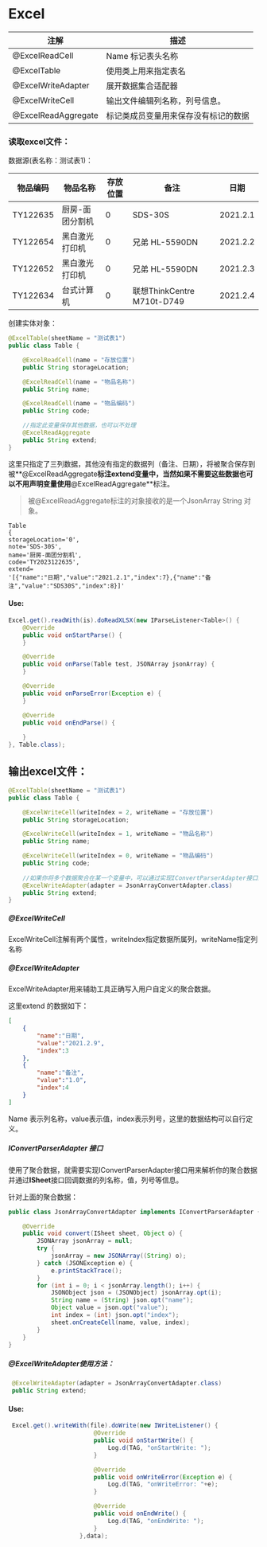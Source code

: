 # Excel 

| 注解                | 描述                                 |
| ------------------- | ------------------------------------ |
| @ExcelReadCell      | Name  标记表头名称                   |
| @ExcelTable         | 使用类上用来指定表名                 |
| @ExcelWriteAdapter  | 展开数据集合适配器                   |
| @ExcelWriteCell     | 输出文件编辑列名称，列号信息。       |
| @ExcelReadAggregate | 标记类成员变量用来保存没有标记的数据 |

### 读取excel文件：

数据源(表名称：测试表1)：

| 物品编码 | 物品名称        | 存放位置 | 备注                       | 日期     |
| -------- | --------------- | -------- | -------------------------- | -------- |
| TY122635 | 厨房-面团分割机 | 0        | SDS-30S                    | 2021.2.1 |
| TY122654 | 黑白激光打印机  | 0        | 兄弟 HL-5590DN             | 2021.2.2 |
| TY122652 | 黑白激光打印机  | 0        | 兄弟 HL-5590DN             | 2021.2.3 |
| TY122634 | 台式计算机      | 0        | 联想ThinkCentre M710t-D749 | 2021.2.4 |

创建实体对象：

```java
@ExcelTable(sheetName = "测试表1")
public class Table {

    @ExcelReadCell(name = "存放位置")
    public String storageLocation;

    @ExcelReadCell(name = "物品名称")
    public String name;

    @ExcelReadCell(name = "物品编码")
    public String code;

    //指定此变量保存其他数据，也可以不处理
    @ExcelReadAggregate
    public String extend;
}
```

这里只指定了三列数据，其他没有指定的数据列（备注、日期），将被聚合保存到被**@ExcelReadAggregate**标注extend变量中，当然如果不需要这些数据也可以不用声明变量使用**@ExcelReadAggregate**标注。

> 被@ExcelReadAggregate标注的对象接收的是一个JsonArray String 对象。

```
Table
{ 
storageLocation='0',
note='SDS-30S', 
name='厨房-面团分割机', 
code='TY2023122635', 
extend=
'[{"name":"日期","value":"2021.2.1","index":7},{"name":"备注","value":"SDS30S","index":8}]'
```

#### Use:

```java
Excel.get().readWith(is).doReadXLSX(new IParseListener<Table>() {
    @Override
    public void onStartParse() {
    }

    @Override
    public void onParse(Table test, JSONArray jsonArray) {
    }

    @Override
    public void onParseError(Exception e) {
    }

    @Override
    public void onEndParse() {
       
    }
}, Table.class);
```





## 输出excel文件：



```java
@ExcelTable(sheetName = "测试表1")
public class Table {

    @ExcelWriteCell(writeIndex = 2, writeName = "存放位置")
    public String storageLocation;

    @ExcelWriteCell(writeIndex = 1, writeName = "物品名称")
    public String name;

    @ExcelWriteCell(writeIndex = 0, writeName = "物品编码")
    public String code;
    
    //如果你将多个数据聚合在某一个变量中，可以通过实现IConvertParserAdapter接口来处理数据以便正确写入文件
    @ExcelWriteAdapter(adapter = JsonArrayConvertAdapter.class)
    public String extend;
}
```
##### @ExcelWriteCell

ExcelWriteCell注解有两个属性，writeIndex指定数据所属列，writeName指定列名称

##### @ExcelWriteAdapter

ExcelWriteAdapter用来辅助工具正确写入用户自定义的聚合数据。

这里extend 的数据如下：

```json
[
    {
        "name":"日期",
        "value":"2021.2.9",
        "index":3
    },
    {
        "name":"备注",
        "value":"1.0",
        "index":4
    }
]
```

Name 表示列名称，value表示值，index表示列号，这里的数据结构可以自行定义。

##### IConvertParserAdapter 接口

使用了聚合数据，就需要实现IConvertParserAdapter接口用来解析你的聚合数据并通过**ISheet**接口回调数据的列名称，值，列号等信息。

针对上面的聚合数据：

```java
public class JsonArrayConvertAdapter implements IConvertParserAdapter {

    @Override
    public void convert(ISheet sheet, Object o) {
        JSONArray jsonArray = null;
        try {
            jsonArray = new JSONArray((String) o);
        } catch (JSONException e) {
            e.printStackTrace();
        }
        for (int i = 0; i < jsonArray.length(); i++) {
            JSONObject json = (JSONObject) jsonArray.opt(i);
            String name = (String) json.opt("name");
            Object value = json.opt("value");
            int index = (int) json.opt("index");
            sheet.onCreateCell(name, value, index);
        }
    }
}
```

##### @ExcelWriteAdapter使用方法：

```java
 @ExcelWriteAdapter(adapter = JsonArrayConvertAdapter.class)
 public String extend;
```

#### Use:

```java
 Excel.get().writeWith(file).doWrite(new IWriteListener() {
                        @Override
                        public void onStartWrite() {
                            Log.d(TAG, "onStartWrite: ");
                        }

                        @Override
                        public void onWriteError(Exception e) {
                            Log.d(TAG, "onWriteError: "+e);
                        }

                        @Override
                        public void onEndWrite() {
                            Log.d(TAG, "onEndWrite: ");
                        }
                    },data);
```

